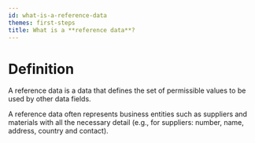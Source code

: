 ```yaml
---
id: what-is-a-reference-data
themes: first-steps
title: What is a **reference data**?
---
```


# Definition

A reference data is a data that defines the set of permissible values to be used by other data fields.

A reference data often represents business entities such as suppliers and materials with all the necessary detail (e.g., for suppliers: number, name, address, country and contact).
